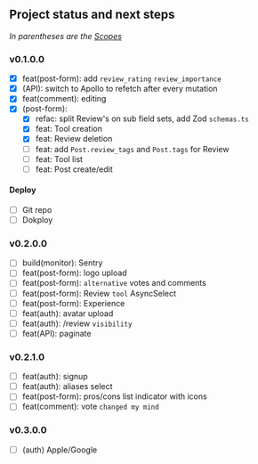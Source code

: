 ## Project status and next steps

*In parentheses are the [Scopes](/docs/git-commits.md#scopes)*

### v0.1.0.0

- [x] feat(post-form): add `review_rating` `review_importance`
- [x] (API): switch to Apollo to refetch after every mutation
- [x] feat(comment): editing
- [x] (post-form):
  - [x] refac: split Review's on sub field sets, add Zod `schemas.ts`
  - [x] feat: Tool creation
  - [x] feat: Review deletion
  - [ ] feat: add `Post.review_tags` and `Post.tags` for Review
  - [ ] feat: Tool list
  - [ ] feat: Post create/edit

#### Deploy
- [ ] Git repo
- [ ] Dokploy

### v0.2.0.0

- [ ] build(monitor): Sentry
- [ ] feat(post-form): logo upload
- [ ] feat(post-form): `alternative` votes and comments
- [ ] feat(post-form): Review `tool` AsyncSelect
- [ ] feat(post-form): Experience
- [ ] feat(auth): avatar upload
- [ ] feat(auth): /review `visibility`
- [ ] feat(API): paginate

### v0.2.1.0

- [ ] feat(auth): signup
- [ ] feat(auth): aliases select
- [ ] feat(post-form): pros/cons list indicator with icons
- [ ] feat(comment): vote `changed my mind`

### v0.3.0.0

- [ ] (auth) Apple/Google

